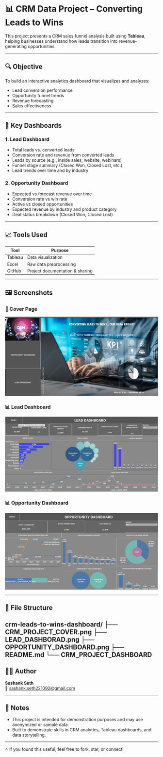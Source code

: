 # 📊 CRM Data Project – Converting Leads to Wins

This project presents a CRM sales funnel analysis built using **Tableau**, helping businesses understand how leads transition into revenue-generating opportunities.

---

## 🔍 Objective

To build an interactive analytics dashboard that visualizes and analyzes:
- Lead conversion performance  
- Opportunity funnel trends  
- Revenue forecasting  
- Sales effectiveness

---

## 💼 Key Dashboards

### 1. **Lead Dashboard**
- Total leads vs. converted leads
- Conversion rate and revenue from converted leads
- Leads by source (e.g., inside sales, website, webinars)
- Funnel stage summary (Closed Won, Closed Lost, etc.)
- Lead trends over time and by industry

### 2. **Opportunity Dashboard**
- Expected vs forecast revenue over time
- Conversion rate vs win rate
- Active vs closed opportunities
- Expected revenue by industry and product category
- Deal status breakdown (Closed Won, Closed Lost)

---

## 📈 Tools Used

| Tool     | Purpose                         |
|----------|----------------------------------|
| Tableau  | Data visualization               |
| Excel    | Raw data preprocessing           |
| GitHub   | Project documentation & sharing  |

---

## 🖼️ Screenshots

### 📌 Cover Page
![CRM Cover](CRM_PROJECT_COVER.png)

### 📊 Lead Dashboard
![Lead Dashboard](LEAD_DASHBORAD.png)

### 📊 Opportunity Dashboard
![Opportunity Dashboard](OPPORTUNITY_DASHBOARD.png)

---

## 📂 File Structure
crm-leads-to-wins-dashboard/
├── CRM_PROJECT_COVER.png
├── LEAD_DASHBORAD.png
├── OPPORTUNITY_DASHBOARD.png
├── README.md
└── CRM_PROJECT_DASHBOARD
---

## 🙋‍♂️ Author

**Sashank Seth**  
📧 sashank.seth221092@gmail.com

---

## 📌 Notes

- This project is intended for demonstration purposes and may use anonymized or sample data.
- Built to demonstrate skills in CRM analytics, Tableau dashboards, and data storytelling.

---

⭐ If you found this useful, feel free to fork, star, or connect!



